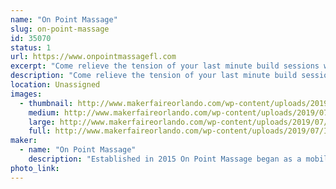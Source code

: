 ```yaml
---
name: "On Point Massage"
slug: on-point-massage
id: 35070
status: 1
url: https://www.onpointmassagefl.com
excerpt: "Come relieve the tension of your last minute build sessions with a massage!"
description: "Come relieve the tension of your last minute build sessions with a massage! Our skilled therapists have extensive experience in both the medical and relaxation fields. So whether you are looking to unwind or relieve an ache stop by and let us see what we can do to help. We will also be providing information on our other services. We look forward to seeing you!"
location: Unassigned
images:
  - thumbnail: http://www.makerfaireorlando.com/wp-content/uploads/2019/07/IMG_4435.jpg
    medium: http://www.makerfaireorlando.com/wp-content/uploads/2019/07/IMG_4435.jpg
    large: http://www.makerfaireorlando.com/wp-content/uploads/2019/07/IMG_4435.jpg
    full: http://www.makerfaireorlando.com/wp-content/uploads/2019/07/IMG_4435.jpg
maker:
  - name: "On Point Massage"
    description: "Established in 2015 On Point Massage began as a mobile massage company. In 2019 we opened our first brick and mortar location in Winter Park, Florida. We believe that massage should be available to everyone and can be added to any event. We strive to keep our prices low while maintaining a high level of care. We look forward to helping you. "
photo_link: 
---
```

